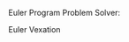 Euler Program Problem Solver:
<link href="https://github.com/Layt-Lyffski/EulerVexation">Euler Vexation</link>
